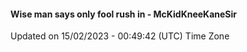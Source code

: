 #### Wise man says only fool rush in - McKidKneeKaneSir
Updated on 15/02/2023 - 00:49:42 (UTC) Time Zone
